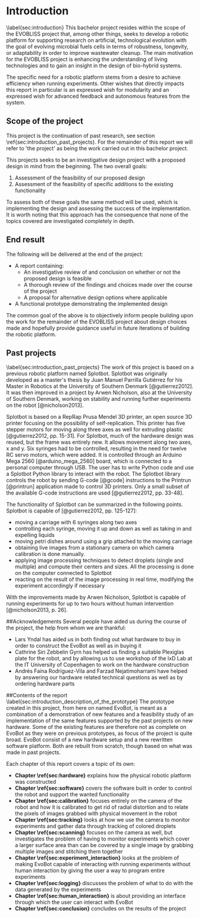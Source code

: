 # Introduction
\label{sec:introduction}
This bachelor project resides within the scope of the EVOBLISS project that,
among other things, seeks to develop a robotic platform for supporting research
on artificial, technological evolution with the goal of evolving microbial fuels
cells in terms of robustness, longevity, or adaptability in order to improve
wastewater cleanup. The main motivation for the EVOBLISS project is enhancing
the understanding of living technologies and to gain an insight in the design of
bio-hybrid systems.

The specific need for a robotic platform stems from a desire to achieve
efficiency when running experiments. Other wishes that directly impacts
this report in particular is an expressed wish for modularity and an
expressed wish for advanced feedback and autonomous features from the system.

## Scope of the project
This project is the continuation of past research, see section
\ref{sec:introduction_past_projects}. For the remainder of this report we
will refer to 'the project' as being the work carried out in this bachelor
project.

This projects seeks to be an investigative design project with a proposed
design in mind from the beginning. The two overall goals:

1. Assessment of the feasibility of our proposed design
2. Assessment of the feasibility of specific additions to the existing functionality

To assess both of these goals the same method will be used, which is implementing the
design and assessing the success of the implementation. It is worth noting that
this approach has the consequence that none of the topics covered are
investigated completely in depth.

## End result
The following will be delivered at the end of the project:

- A report containing:
	- An investigative review of and conclusion on whether or not the
	proposed design is feasible
	- A thorough review of the findings and choices made over the course of
	the project
	- A proposal for alternative design options where applicable
- A functional prototype demonstrating the implemented design

The common goal of the above is to objectively inform people building upon the
work for the remainder of the EVOBLISS project about design choices made and
hopefully provide guidance useful in future iterations of building the robotic
platform.

## Past projects
\label{sec:introduction_past_projects}
The work of this project is based on a previous robotic platform named Splotbot.
Splotbot was originally developed as a master's thesis by Juan Manuel Parrilla
Gutiérrez for his Master in Robotics at the University of Southern Denmark
[@gutierrez2012]. It was then improved in a project by Arwen Nicholson, also at
the University of Southern Denmark, working on stability and running further
experiments on the robot [@nicholson2013].

Splotbot is based on a RepRap Prusa Mendel 3D printer, an open source 3D
printer focusing on the possibility of self-replication. This printer has five
stepper motors for moving along three axes as well for extruding plastic
[@gutierrez2012, pp. 15-31]. For Splotbot, much of the hardware design was
reused, but the frame was entirely new. It allows movement along two axes, x
and y. Six syringes had to be controlled, resulting in the need for twelve RC
servo motors, which were added. It is controlled through an Arduino Mega 2560
[@arduino_mega_2560] board, which is connected to a personal computer through
USB. The user has to write Python code and use a Splotbot Python library to
interact with the robot. The Splotbot library controls the robot by sending
G-code [@gcode] instructions to the Printrun [@printrun] application made to
control 3D printers. Only a small subset of the available G-code instructions
are used [@gutierrez2012, pp. 33-48].

The functionality of Splotbot can be summarized in the following points.
Splotbot is capable of [@gutierrez2012, pp. 125-127]:

- moving a carriage with 6 syringes along two axes
- controlling each syringe, moving it up and down as well as taking in and
  expelling liquids
- moving petri dishes around using a grip attached to the moving carriage
- obtaining live images from a stationary camera on which camera calibration is
  done manually.
- applying image processing techniques to detect droplets (single and multiple)
  and compute their centers and sizes. All the processing is done on the
  computer connected to Splotbot 
- reacting on the result of the image processing in real time, modifying the
  experiment accordingly if necessary

With the improvements made by Arwen Nicholson, Splotbot is capable of running
experiments for up to two hours without human intervention [@nicholson2013, p.
26].

##Acknowledgements
Several people have aided us during the course of the project, the help from
whom we are thankful:

- Lars Yndal has aided us in both finding out what hardware to buy in order to
    construct the EvoBot as well as in buying it
- Cathrine Siri Zebbelin Gyrn has helped us finding a suitable Plexiglas plate
    for the robot, and by allowing us to use workshop of the IxD Lab at the IT
    University of Copenhagen to work on the hardware construction
- Andrés Faína Rodríguez-Vila and Farzad Nejatimoharrami have helped by answering
    our hardware related technical questions as well as by ordering hardware parts

##Contents of the report
\label{sec:introduction_description_of_the_prototype}
The prototype created in this project, from here on named EvoBot, is meant as a
combination of a demonstration of new features and a feasibility study of an
implementation of the same features supported by the past projects on new
hardware. Some of the existing features are therefore not as complete on EvoBot
as they were on previous prototypes, as focus of the project is quite broad.
EvoBot consist of a new hardware setup and a new rewritten software platform.
Both are rebuilt from scratch, though based on what was made in past projects.

Each chapter of this report covers a topic of its own:

- **Chapter \ref{sec:hardware}** explains how the physical robotic platform was
    constructed
- **Chapter \ref{sec:software}** covers the software built in order to control
    the robot and support the wanted functionality
- **Chapter \ref{sec:calibration}** focuses entirely on the camera of the robot
    and how it is calibrated to get rid of radial distortion and to relate the
    pixels of images grabbed with physical movement in the robot
- **Chapter \ref{sec:tracking}** looks at how we use the camera to monitor
    experiments and gather data through tracking of colored droplets
- **Chapter \ref{sec:scanning}** focuses on the camera as well, but investigates 
    the problem of having to monitor experiments which cover a larger surface
    area than can be covered by a single image by grabbing multiple images and
    stitching them together
- **Chapter \ref{sec:experiment_interaction}** looks at the problem of making
    EvoBot capable of interacting with running experiments without human
    interaction by giving the user a way to program entire experiments
- **Chapter \ref{sec:logging}** discusses the problem of what to do with the
    data generated by the experiments
- **Chapter \ref{sec:human_interaction}** is about providing an interface
    through which the user can interact with EvoBot
- **Chapter \ref{sec:conclusion}** concludes on the results of the project
